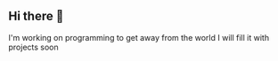 ## Hi there 👋
I'm working on programming to get away from the world
I will fill it with projects soon
